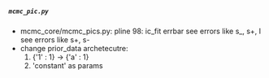 ##### `mcmc_pic.py`
- mcmc_core/mcmc_pics.py:
    pline 98: ic_fit errbar see errors like s_, s+, I see errors like s+, s-
- change prior_data archetecutre: 
    1. {'1' : 1} -> {'a' : 1}
    2. 'constant' as params
